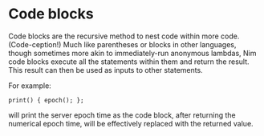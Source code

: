 # Code blocks

Code blocks are the recursive method to nest code within more code. (Code-ception!) Much like parentheses or blocks in other languages, though sometimes more akin to immediately-run anonymous lambdas, Nim code blocks execute all the statements within them and return the result. This result can then be used as inputs to other statements.

For example:

	print() { epoch(); };

will print the server epoch time as the code block, after returning the numerical epoch time, will be effectively replaced with the returned value.